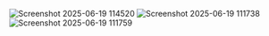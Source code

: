 ![Screenshot 2025-06-19 114520](https://github.com/user-attachments/assets/69de58e7-5c5b-4852-bdb4-ad7c7de0bf7c)
![Screenshot 2025-06-19 111738](https://github.com/user-attachments/assets/82461001-1bed-4295-b250-4ff06c57ce31)
![Screenshot 2025-06-19 111759](https://github.com/user-attachments/assets/924966a1-d8b6-4e5d-aa09-7f1635e8fdd3)
